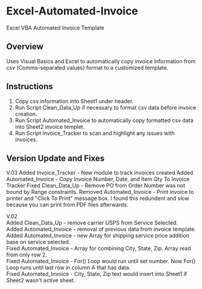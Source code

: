 # Excel-Automated-Invoice
Excel VBA Automated Invoice Template

## Overview
Uses Visual Basics and Excel to automatically copy invoice information from csv (Comma-separated values) format to a customized template.

## Instructions
1)  Copy csv information into Sheet1 under header.
2)  Run Script Clean_Data_Up if necessary to format csv data before invoice creation.
3)  Run Script Automated_Invoice to automatically copy formatted csv data into Sheet2 invoice templet.
4)  Run Script Invoice_Tracker to scan and highlight any issues with invoices.

## Version Update and Fixes
V.03
Added Invoice_Tracker - New module to track invoices created
Added Automated_Invoice - Copy Invoice Number, Date, and Item Qty To Invoice Tracker
Fixed Clean_Data_Up - Remove PO from Order Number was not bound by Range constraints.
Removed Automated_Invoice - Print invoice to printer and "Click To Print" message box. I found this redundent and slow because you can print from PDF files afterwards.

V.02  
Added Clean_Data_Up - remove carrier USPS from Service Selected.  
Added Automated_Invoice - removal of previous data from invoice template.  
Added Automated_Invoice - new Array for shipping service price addition base on service selected.  
Fixed Automated_Invoice - Array for combining City, State, Zip. Array read from only row 2.  
Fixed Automated_Invoice - For() Loop would run until set number. Now For() Loop runs until last row in column A that has data.  
Fixed Automated_Invoice - City, State, Zip text would insert into Sheet1 if Sheet2 wasn't active sheet.
